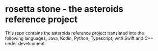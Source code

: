 
# rosetta stone - the asteroids reference project
This repo contains the asteroids reference project translated into the following languages; Java, Kotlin, Python, 
Typescript; with Swift and C++ under development. 
